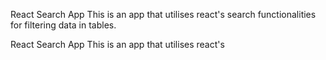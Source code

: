 React Search App
This is an app that utilises react's search functionalities for filtering data in tables.

React Search App
This is an app that utilises react's
